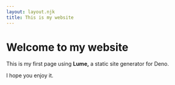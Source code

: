 ```yaml
---
layout: layout.njk
title: This is my website
---
```


# Welcome to my website

This is my first page using **Lume,**
a static site generator for Deno.

I hope you enjoy it.
